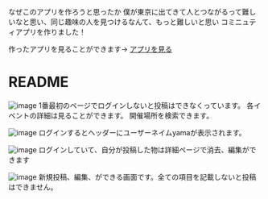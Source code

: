 なぜこのアプリを作ろうと思ったか
僕が東京に出てきて人とつながるって難しいなと思い、同じ趣味の人を見つけるなんて、もっと難しいと思い
コミニュティアプリを作りました！

作ったアプリを見ることができます→ [アプリを見る](https://communityyamamoto.herokuapp.com/)

# README

![image](https://user-images.githubusercontent.com/62647561/88026469-e2cbbc80-cb70-11ea-83c7-522292cc7241.png)
1番最初のページでログインしないと投稿はできなくっています。
各イベントの詳細は見ることができます。
開催場所を検索できます。  
  
![image](https://user-images.githubusercontent.com/62647561/88447462-7c93b200-ce6e-11ea-92d5-484215d84f28.png)
ログインするとヘッダーにユーザーネイムyamaが表示されます。  
  
![image](https://user-images.githubusercontent.com/62647561/88447555-73efab80-ce6f-11ea-8bee-a2ab0d3a55f5.png)
ログインしていて、自分が投稿した物は詳細ページで消去、編集ができます  
  
![image](https://user-images.githubusercontent.com/62647561/88447639-67b81e00-ce70-11ea-99a3-9cbf12b3a59f.png)
新規投稿、編集、ができる画面です。全ての項目を記載しないと投稿はできません。  
  